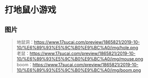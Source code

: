 # 打地鼠小游戏
## 图片
> 地鼠洞：https://www.17sucai.com/preview/1865821/2019-10-10/%E6%89%93%E5%9C%B0%E9%BC%A0/img/hole.png <br>
> 老鼠：https://www.17sucai.com/preview/1865821/2019-10-10/%E6%89%93%E5%9C%B0%E9%BC%A0/img/mouse.png <br>
> boom：https://www.17sucai.com/preview/1865821/2019-10-10/%E6%89%93%E5%9C%B0%E9%BC%A0/img/boom.png
